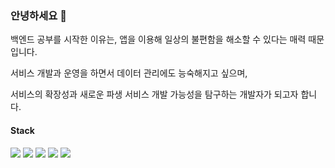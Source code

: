 ### 안녕하세요 👋

백엔드 공부를 시작한 이유는, 앱을 이용해 일상의 불편함을 해소할 수 있다는 매력 때문입니다.


서비스 개발과 운영을 하면서 데이터 관리에도 능숙해지고 싶으며,

서비스의 확장성과 새로운 파생 서비스 개발 가능성을 탐구하는 개발자가 되고자 합니다.


#### Stack
<img src="https://img.shields.io/badge/JavaScript-F7DF1E?style=flat-square&logo=JavaScript&logoColor=white"/> <img src="https://img.shields.io/badge/TypeScript-3178C6?style=flat-square&logo=typescript&logoColor=white"/>
<img src="https://img.shields.io/badge/Node.js-339933?style=flat-square&logo=Node.js&logoColor=white"/>
<img src="https://img.shields.io/badge/MySQL-4479A1?style=flat-square&logo=MySQL&logoColor=white"/>
<img src="https://img.shields.io/badge/Python-3776AB?style=flat-square&logo=Python&logoColor=white"/>
<!--
**JW0203/JW0203** is a ✨ _special_ ✨ repository because its `README.md` (this file) appears on your GitHub profile.

Here are some ideas to get you started:

- 🔭 I’m currently working on ...
- 🌱 I’m currently learning ...
- 👯 I’m looking to collaborate on ...
- 🤔 I’m looking for help with ...
- 💬 Ask me about ...
- 📫 How to reach me: ...
- 😄 Pronouns: ...
- ⚡ Fun fact: ...
-->
